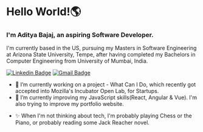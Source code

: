 # Hello World!🌎

### I'm Aditya Bajaj, an aspiring Software Developer.

I'm currently based in the US, pursuing my Masters in Software Engineering at Arizona State University, Tempe, after having completed my Bachelors in Computer Engineering from University of Mumbai, India.

[![Linkedin Badge](https://img.shields.io/badge/-Aditya_Bajaj-blue?style=flat-square&logo=Linkedin&logoColor=white&link=https://www.linkedin.com/in/adityabajaj-1/)](https://www.linkedin.com/in/adityabajaj-1/)
[![Gmail Badge](https://img.shields.io/badge/-bajajaditya079@gmail.com-c14438?style=flat-square&logo=Gmail&logoColor=white&link=mailto:bajajaditya079@gmail.com)](mailto:morenagnobre@gmail.com)




- 🔭 I’m currently working on a project - What Can I Do, which recently got accepted into Mozilla's Incubator Open Lab, for Startups.
- 🌱 I’m currently improving my JavaScript skills(React, Angular & Vue). I'm also trying to improve my portfolio website.
<!--
- 📫 How to reach me: bajajaditya079@gmail.com or just visit my website https://adityab079.github.io/-->

- ✨ When I'm not thinking about tech, I'm probably playing Chess or the Piano, or probably reading some Jack Reacher novel. 

<!--
**adityab079/adityab079** is a ✨ _special_ ✨ repository because its `README.md` (this file) appears on your GitHub profile.
-->
